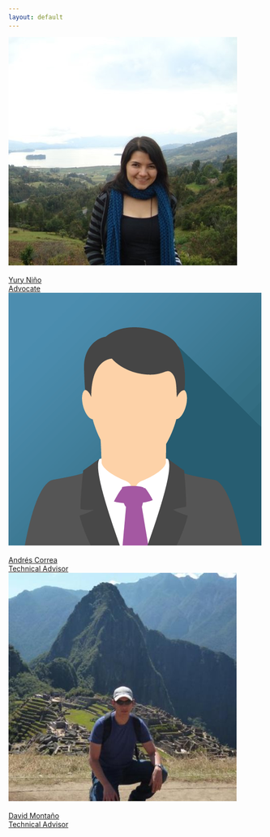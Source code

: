 ```yaml
---
layout: default
---
```


<div class="container">
    <div class="avatar">
        <a href="https://twitter.com/yurynino">
            <img src="images/avatars/yury_nino.png"/>
            <br/><br/>Yury Ni&ntilde;o
            <br/>Advocate
        </a>
    </div>    
    <div class="avatar">
        <a href="#">
            <img src="images/avatars/avatar_man.png">
            <br/><br/>Andr&eacute;s Correa
            <br/>Technical Advisor
        </a>
    </div>    
    <div class="avatar">
        <a href="https://twitter.com/davidmr_d">
            <img src="images/avatars/david_montano.jpg">
            <br/><br/>David Monta&ntilde;o
            <br/>Technical Advisor
        </a>
    </div>
</div>
